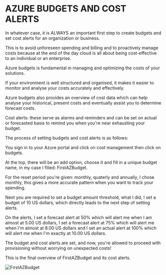 # AZURE BUDGETS AND COST ALERTS

In whatever case, it is ALWAYS an important first step to create budgets and set cost alerts for an organization or business.

This is to avoid unforeseen spending and billing and to proactively manage costs because at the end of the day cloud is all about
being cost-effective to an individual or an enterprise.

Azure budgets is fundamental in managing and optimizing the costs of your solutions.

If your environment is well structured and organised, it makes it easier to monitor and analyse your costs accurately and effectively.

Azure budgets also provides an overview of cost data which can help analyse your historical, present costs and eventually assist you to determine 
forecast costs.

Cost alerts: these serve as alarms and reminders and can be set on actual or forecasted basis to remind you when you're near exhausting your budget.

The process of setting budgets and cost alerts is as follows:

You sign in to your Azure portal and click on cost management then click on budgets.

At the top, there will be an add option, choose it and fill in a unique budget name, in my case I filled: FirstAZBudget.

For the reset period you're given: monthly, quaterly and annually, I chose monthly, this gives a more accurate pattern when you want to track your
spending.

Next you are required to set a budget amount threshold, what I did, I set a budget of 10 US dollars, which directly leads to the next step of setting alerts.

On the alerts, I set a forecast alert at 50%  which will alert me when I am almost at 5.00 US dollars, I set a forecast alert at 75%  which will
alert me when I'm almost at 8.00 US dollars and I set an actual alert at 100% which will alert me when I'm exactly at 10.00 US dollars. 

The budget and cost alerts are set, and now, you're allowed to proceed with provisioning without worrying on unexpected costs!

This is the final overview of FirstAZBudget and its cost alerts.

![FirstAZBudget](https://user-images.githubusercontent.com/113304497/191714179-fead9375-6b4b-4d6c-995a-b4764e0576e1.PNG)

